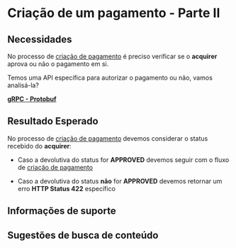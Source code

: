 # Criação de um pagamento - Parte II

## Necessidades

No processo de [criação de pagamento](005-criacao-pagamento-parte-I.md) é preciso verificar se o **acquirer** aprova ou 
não o pagamento em si.

Temos uma API específica para autorizar o pagamento ou não, vamos analisá-la?

**[gRPC - Protobuf](../../recursos/protobuf/acquirer.proto)**
    
## Resultado Esperado

No processo de [criação de pagamento](005-criacao-pagamento-parte-I.md) devemos considerar o status recebido do **acquirer**:

- Caso a devolutiva do status for **APPROVED** devemos seguir com o fluxo de [criação de pagamento](005-criacao-pagamento-parte-I.md)

- Caso a devolutiva do status **não** for **APPROVED** devemos retornar um erro **HTTP Status 422** específico

## Informações de suporte

## Sugestões de busca de conteúdo